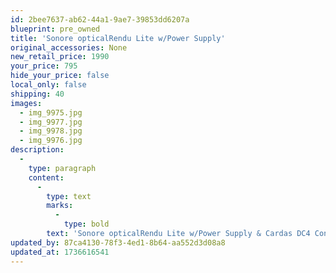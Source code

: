 ```yaml
---
id: 2bee7637-ab62-44a1-9ae7-39853dd6207a
blueprint: pre_owned
title: 'Sonore opticalRendu Lite w/Power Supply'
original_accessories: None
new_retail_price: 1990
your_price: 795
hide_your_price: false
local_only: false
shipping: 40
images:
  - img_9975.jpg
  - img_9977.jpg
  - img_9978.jpg
  - img_9976.jpg
description:
  -
    type: paragraph
    content:
      -
        type: text
        marks:
          -
            type: bold
        text: 'Sonore opticalRendu Lite w/Power Supply & Cardas DC4 Connection Cable. Units are in excellent physical and functional condition - no original boxes or packing included. Units sold as new for $1,990.00'
updated_by: 87ca4130-78f3-4ed1-8b64-aa552d3d08a8
updated_at: 1736616541
---
```

